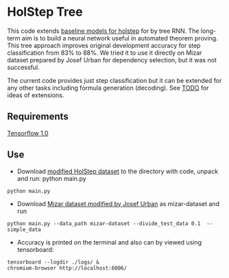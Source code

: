 # HolStep Tree

This code extends [baseline models for holstep](https://github.com/tensorflow/deepmath/tree/master/holstep_baselines) for by tree RNN. The long-term aim is to build a neural network useful in automated theorem proving. This tree approach improves original development accuracy for step classification from 83% to 88%. We tried it to use it directly on Mizar dataset prepared by Josef Urban for dependency selection, but it was not successful.

The current code provides just step classification but it can be extended for any other tasks including formula generation (decoding). See [TODO](TODO.md) for ideas of extensions.

## Requirements

[Tensorflow 1.0](https://www.tensorflow.org/)

## Use

- Download [modified HolStep dataset](http://atrey.karlin.mff.cuni.cz/~mirecek/holstep/e-hol-ml-dataset.tgz) to the directory with code, unpack and run: python main.py
```
python main.py
```
- Download [Mizar dataset modified by Josef Urban](https://github.com/JUrban/deepmath/tree/master/nnhpdata) as mizar-dataset and run
```
python main.py --data_path mizar-dataset --divide_test_data 0.1  --simple_data
```
- Accuracy is printed on the terminal and also can by viewed using tensorboard:
```
tensorboard --logdir ./logs/ &
chromium-browser http://localhost:6006/
```
